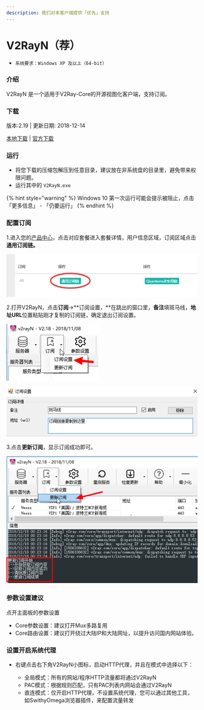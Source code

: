 ```yaml
---
description: 我们对本客户端提供「优先」支持
---
```


# V2RayN（荐）

* `系统要求：Windows XP 及以上（64-bit）`

### 介绍

V2RayN 是一个适用于V2Ray-Core的开源视图化客户端，支持订阅。

### 下载

版本:2.19 \| 更新日期: 2018-12-14

[本地下载](https://bmxcloud.cc/dl.php?type=d&id=8) \| [官方下载](https://github.com/2dust/v2rayN/releases/download/2.17/v2rayN-Core.zip)

### 运行

* 将您下载的压缩包解压到任意目录，建议放在非系统盘的目录里，避免带来权限问题。
* 运行其中的 `V2RayN.exe`

{% hint style="warning" %}
 Windows 10 第一次运行可能会提示被阻止，点击「更多信息」 - 「仍要运行」
{% endhint %}

### 配置订阅

1.进入您的[产品中心](https://bmxcloud.cc/clientarea.php)，点击对应套餐进入套餐详情，用户信息区域，订阅区域点击**通用订阅链。**

![](../../.gitbook/assets/chrome_o54aytrco5.png)

2.打开V2RayN，点击**订阅**-&gt;**订阅设置，**在跳出的窗口里，**备注**填斑马线，**地址URL**位置粘贴刚才复制的订阅链，确定退出订阅设置。

![](../../.gitbook/assets/1.png)

![](../../.gitbook/assets/v2rayn_c22qqwgpce.png)

3.点击**更新订阅**，显示订阅成功即可。

![](../../.gitbook/assets/2.png)

### 参数设置建议

点开主面板的参数设置

* Core参数设置：建议打开Mux多路复用
* Core路由设置：建议打开绕过大陆IP和大陆网址，以提升访问国内网站体验。

### 设置开启系统代理

* 右键点击右下角V2RayN小图标，启动HTTP代理，并且在模式中选择以下：

  * 全局模式：所有的网站/程序HTTP流量都将通过V2RayN
  * PAC模式：根据规则匹配，只有PAC列表内网站会通过V2RayN
  * 直连模式：仅开启HTTP代理，不设置系统代理，您可以通过其他工具，如SwithyOmega浏览器插件，来配置流量转发



